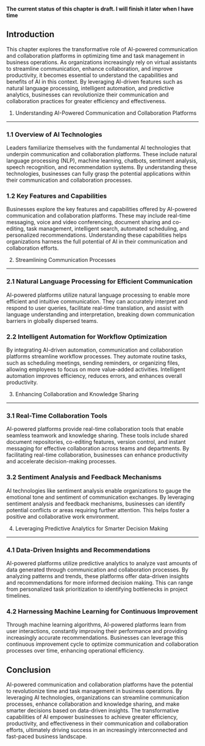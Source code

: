 **The current status of this chapter is draft. I will finish it later when I have time**

Introduction
------------

This chapter explores the transformative role of AI-powered communication and collaboration platforms in optimizing time and task management in business operations. As organizations increasingly rely on virtual assistants to streamline communication, enhance collaboration, and improve productivity, it becomes essential to understand the capabilities and benefits of AI in this context. By leveraging AI-driven features such as natural language processing, intelligent automation, and predictive analytics, businesses can revolutionize their communication and collaboration practices for greater efficiency and effectiveness.

1. Understanding AI-Powered Communication and Collaboration Platforms
---------------------------------------------------------------------

### 1.1 Overview of AI Technologies

Leaders familiarize themselves with the fundamental AI technologies that underpin communication and collaboration platforms. These include natural language processing (NLP), machine learning, chatbots, sentiment analysis, speech recognition, and recommendation systems. By understanding these technologies, businesses can fully grasp the potential applications within their communication and collaboration processes.

### 1.2 Key Features and Capabilities

Businesses explore the key features and capabilities offered by AI-powered communication and collaboration platforms. These may include real-time messaging, voice and video conferencing, document sharing and co-editing, task management, intelligent search, automated scheduling, and personalized recommendations. Understanding these capabilities helps organizations harness the full potential of AI in their communication and collaboration efforts.

2. Streamlining Communication Processes
---------------------------------------

### 2.1 Natural Language Processing for Efficient Communication

AI-powered platforms utilize natural language processing to enable more efficient and intuitive communication. They can accurately interpret and respond to user queries, facilitate real-time translation, and assist with language understanding and interpretation, breaking down communication barriers in globally dispersed teams.

### 2.2 Intelligent Automation for Workflow Optimization

By integrating AI-driven automation, communication and collaboration platforms streamline workflow processes. They automate routine tasks, such as scheduling meetings, sending reminders, or organizing files, allowing employees to focus on more value-added activities. Intelligent automation improves efficiency, reduces errors, and enhances overall productivity.

3. Enhancing Collaboration and Knowledge Sharing
------------------------------------------------

### 3.1 Real-Time Collaboration Tools

AI-powered platforms provide real-time collaboration tools that enable seamless teamwork and knowledge sharing. These tools include shared document repositories, co-editing features, version control, and instant messaging for effective collaboration across teams and departments. By facilitating real-time collaboration, businesses can enhance productivity and accelerate decision-making processes.

### 3.2 Sentiment Analysis and Feedback Mechanisms

AI technologies like sentiment analysis enable organizations to gauge the emotional tone and sentiment of communication exchanges. By leveraging sentiment analysis and feedback mechanisms, businesses can identify potential conflicts or areas requiring further attention. This helps foster a positive and collaborative work environment.

4. Leveraging Predictive Analytics for Smarter Decision Making
--------------------------------------------------------------

### 4.1 Data-Driven Insights and Recommendations

AI-powered platforms utilize predictive analytics to analyze vast amounts of data generated through communication and collaboration processes. By analyzing patterns and trends, these platforms offer data-driven insights and recommendations for more informed decision making. This can range from personalized task prioritization to identifying bottlenecks in project timelines.

### 4.2 Harnessing Machine Learning for Continuous Improvement

Through machine learning algorithms, AI-powered platforms learn from user interactions, constantly improving their performance and providing increasingly accurate recommendations. Businesses can leverage this continuous improvement cycle to optimize communication and collaboration processes over time, enhancing operational efficiency.

Conclusion
----------

AI-powered communication and collaboration platforms have the potential to revolutionize time and task management in business operations. By leveraging AI technologies, organizations can streamline communication processes, enhance collaboration and knowledge sharing, and make smarter decisions based on data-driven insights. The transformative capabilities of AI empower businesses to achieve greater efficiency, productivity, and effectiveness in their communication and collaboration efforts, ultimately driving success in an increasingly interconnected and fast-paced business landscape.

